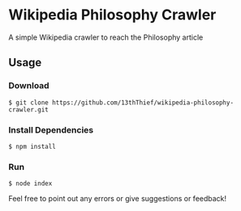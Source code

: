 # Wikipedia Philosophy Crawler
A simple Wikipedia crawler to reach the Philosophy article
## Usage
### Download
``` $ git clone https://github.com/13thThief/wikipedia-philosophy-crawler.git ```
### Install Dependencies
``` $ npm install ```
### Run
``` $ node index ```

Feel free to point out any errors or give suggestions or feedback!
